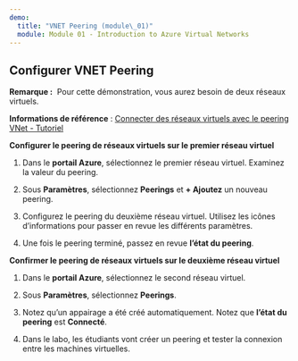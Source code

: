```yaml
---
demo:
  title: "VNET Peering (module\_01)"
  module: Module 01 - Introduction to Azure Virtual Networks
---
```

## Configurer VNET Peering

**Remarque :**  Pour cette démonstration, vous aurez besoin de deux réseaux virtuels.

**Informations de référence** : [Connecter des réseaux virtuels avec le peering VNet - Tutoriel](https://docs.microsoft.com/azure/virtual-network/tutorial-connect-virtual-networks-portal)

**Configurer le peering de réseaux virtuels sur le premier réseau virtuel**

1. Dans le **portail Azure**, sélectionnez le premier réseau virtuel. Examinez la valeur du peering. 

1. Sous **Paramètres**, sélectionnez **Peerings** et **+ Ajoutez** un nouveau peering.

1. Configurez le peering du deuxième réseau virtuel. Utilisez les icônes d’informations pour passer en revue les différents paramètres. 

1. Une fois le peering terminé, passez en revue **l’état du peering**. 

**Confirmer le peering de réseaux virtuels sur le deuxième réseau virtuel**

1. Dans le **portail Azure**, sélectionnez le second réseau virtuel.

1. Sous **Paramètres**, sélectionnez **Peerings**.

1. Notez qu’un appairage a été créé automatiquement. Notez que **l’état du peering** est **Connecté**.

1. Dans le labo, les étudiants vont créer un peering et tester la connexion entre les machines virtuelles. 

